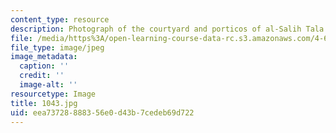 ```yaml
---
content_type: resource
description: Photograph of the courtyard and porticos of al-Salih Tala'i.
file: /media/https%3A/open-learning-course-data-rc.s3.amazonaws.com/4-615-the-architecture-of-cairo-spring-2002/eea73728888356e0d43b7cedeb69d722_1043.jpg
file_type: image/jpeg
image_metadata:
  caption: ''
  credit: ''
  image-alt: ''
resourcetype: Image
title: 1043.jpg
uid: eea73728-8883-56e0-d43b-7cedeb69d722
---
```

